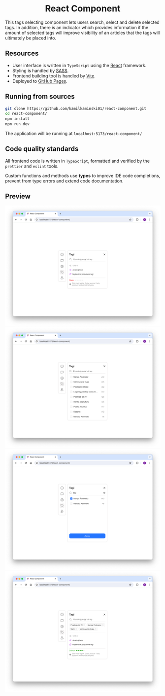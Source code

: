 <h1 align="center">React Component</h1>

This tags selecting component lets users search, select and delete selected
tags. In addition, there is an indicator which provides information if the
amount of selected tags will improve visibility of an articles that the
tags will ultimately be placed into.

## Resources

- User interface is written in `TypeScript` using the [React](https://react.dev/) framework. <br/>
- Styling is handled by [SASS](https://sass-lang.com/).<br/>
- Frontend building tool is handled by [Vite](https://vitejs.dev/). <br/>
- Deployed to [GitHub Pages](https://pages.github.com/).

## Running from sources

```sh
git clone https://github.com/kamilkaminski01/react-component.git
cd react-component/
npm install
npm run dev
```

The application will be running at `localhost:5173/react-component/`

## Code quality standards

All frontend code is written in `TypeScript`, formatted and verified by the `prettier`
and `eslint` tools.

Custom functions and methods use **types** to improve IDE code
completions, prevent from type errors and extend code documentation.

## Preview

![demo](https://raw.githubusercontent.com/kamilkaminski01/react-component/main/src/assets/images/demo/demo1.png)
![demo](https://raw.githubusercontent.com/kamilkaminski01/react-component/main/src/assets/images/demo/demo2.png)
![demo](https://raw.githubusercontent.com/kamilkaminski01/react-component/main/src/assets/images/demo/demo3.png)
![demo](https://raw.githubusercontent.com/kamilkaminski01/react-component/main/src/assets/images/demo/demo4.png)
